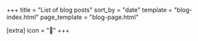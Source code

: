 +++
title = "List of blog posts"
sort_by = "date"
template = "blog-index.html"
page_template = "blog-page.html"

[extra]
icon = "📃"
+++
